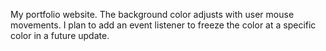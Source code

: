 
My portfolio website. The background color adjusts with user mouse movements. I plan to add an event listener to freeze the color at a specific color in a future update.

